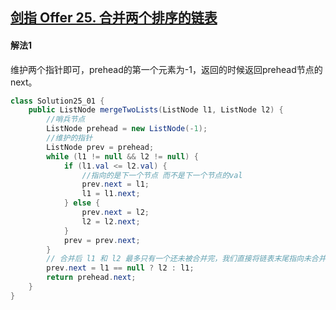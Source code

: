 ## [剑指 Offer 25. 合并两个排序的链表](https://leetcode-cn.com/problems/he-bing-liang-ge-pai-xu-de-lian-biao-lcof/)

#### 解法1

维护两个指针即可，prehead的第一个元素为-1，返回的时候返回prehead节点的next。

````java
class Solution25_01 {
    public ListNode mergeTwoLists(ListNode l1, ListNode l2) {
        //哨兵节点
        ListNode prehead = new ListNode(-1);
        //维护的指针
        ListNode prev = prehead;
        while (l1 != null && l2 != null) {
            if (l1.val <= l2.val) {
                //指向的是下一个节点 而不是下一个节点的val
                prev.next = l1;
                l1 = l1.next;
            } else {
                prev.next = l2;
                l2 = l2.next;
            }
            prev = prev.next;
        }
        // 合并后 l1 和 l2 最多只有一个还未被合并完，我们直接将链表末尾指向未合并完的链表即可 l1 == null ? l2 : l1先执行
        prev.next = l1 == null ? l2 : l1;
        return prehead.next;
    }
}
````

